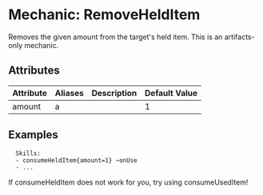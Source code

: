 Mechanic: RemoveHeldItem
========================

Removes the given amount from the target's held item. This is an
artifacts-only mechanic.

Attributes
----------

| Attribute | Aliases | Description | Default Value |
|-----------|---------|-------------|---------------|
| amount    | a       |             | 1             |

Examples
--------

      Skills:
      - consumeHeldItem{amount=1} ~onUse
      - ...

If consumeHeldItem does not work for you, try using consumeUsedItem!
